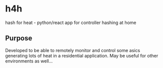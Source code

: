 # h4h

hash for heat - python/react app for controller hashing at home

## Purpose

Developed to be able to remotely monitor and control some asics generating lots of heat in a residential application. May be useful for other environments as well...

